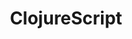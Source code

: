 ---
codehost: https://github.com/https://github.com/clojure/clojurescript
logohandle: clojurescript
sort: clojurescript
title: ClojureScript
website: https://clojurescript.org/
youtube: https://youtube.com/user/ClojureTV
---
